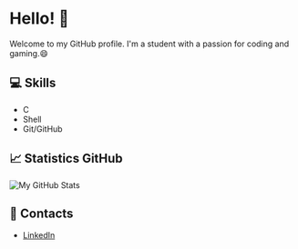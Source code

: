 # Hello! 👋

Welcome to my GitHub profile. I'm a student
with a passion for coding and gaming.😄

## 💻 Skills
- C
- Shell
- Git/GitHub

## 📈 Statistics GitHub
![My GitHub Stats](https://github-readme-stats.vercel.app/api?username=Nexus29&show_icons=true)

## 🔗 Contacts
- [LinkedIn](https://www.linkedin.com/in/giovanni-pio-lancellotta-3b604229b/)


<!--
**Nexus29/Nexus29** is a ✨ _special_ ✨ repository because its `README.md` (this file) appears on your GitHub profile.

Here are some ideas to get you started:

- 🔭 I’m currently working on ...
- 🌱 I’m currently learning ...
- 👯 I’m looking to collaborate on ...
- 🤔 I’m looking for help with ...
- 💬 Ask me about ...
- 📫 How to reach me: ...
- 😄 Pronouns: ...
- ⚡ Fun fact: ...
-->
